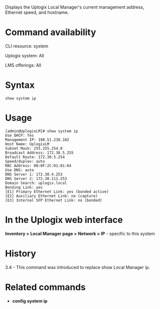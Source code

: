 <!-- 5.4 -->

Displays the Uplogix Local Manager's current management address, Ethernet speed, and hostname.

# Command availability 

CLI resource: system

Uplogix system: All

LMS offerings: All

# Syntax 

```
show system ip
```

# Usage 

```
[admin@UplogixLM]# show system ip
Use DHCP: Yes
Management IP: 198.51.238.102
Host Name: UplogixLM
Subnet Mask: 255.255.254.0
Broadcast Address: 172.30.5.255
Default Route: 172.30.5.254
Speed/duplex: auto
MAC Address: 00:0F:2C:01:81:64
Use DNS: auto
DNS Server 1: 172.30.4.253
DNS Server 2: 172.30.111.253
Domain Search: uplogix.local
Bonding Link: yes
[E1] Primary Ethernet Link: yes (bonded active)
[E2] Auxiliary Ethernet Link: no (capture)
[E3] Internal SFP Ethernet Link: no (bonded)
```

# In the Uplogix web interface

**Inventory > Local Manager page > Network > IP** - specific to this system

# History 
3.4 - This command was introduced to replace show Local Manager ip.

# Related commands 

- **config system ip**
